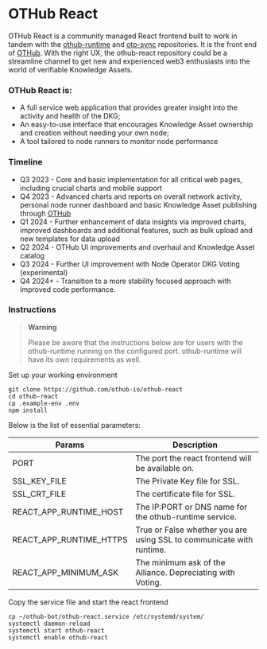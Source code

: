# OTHub React

OTHub React is a community managed React frontend built to work in tandem with the [othub-runtime](https://github.com/othub-io/othub-runtime) and [otp-sync](https://github.com/othub-io/othub-runtime) repositories. It is the front end of [OTHub](othub.io). With the right UX, the othub-react repository could be a streamline channel to get new and experienced web3 enthusiasts into the world of verifiable Knowledge Assets.

### OTHub React is:
- A full service web application that provides greater insight into the activity and health of the DKG;
- An easy-to-use interface that encourages Knowledge Asset ownership and creation without needing your own node;
- A tool tailored to node runners to monitor node performance

### Timeline
- Q3 2023 - Core and basic implementation for all critical web pages, including crucial charts and mobile support
- Q4 2023 - Advanced charts and reports on overall network activity, personal node runner dashboard and basic Knowledge Asset publishing through [OTHub](othub.io)
- Q1 2024 - Further enhancement of data insights via improved charts, improved dashboards and additional features, such as bulk upload and new templates for data upload
- Q2 2024 - OTHub UI improvements and overhaul and Knowledge Asset catalog
- Q3 2024 - Further UI improvement with Node Operator DKG Voting (experimental)
- Q4 2024+ - Transition to a more stability focused approach with improved code performance. 

### Instructions
> **Warning**
> 
> Please be aware that the instructions below are for users with the othub-runtime running on the configured port. othub-runtime will have its own requirements as well. 

Set up your working environment
```
git clone https://github.com/othub-io/othub-react
cd othub-react
cp .example-env .env
npm install
```
Below is the list of essential parameters:

| Params            | Description                                |
|-------------------|-------------------------------------------|
| PORT              | The port the react frontend will be available on. |
| SSL_KEY_FILE             | The Private Key file for SSL.                            |
| SSL_CRT_FILE           | The certificate file for SSL.                              |
| REACT_APP_RUNTIME_HOST       | The IP:PORT or DNS name for the othub-runtime service.                 |
| REACT_APP_RUNTIME_HTTPS            | True or False whether you are using SSL to communicate with runtime.             |
| REACT_APP_MINIMUM_ASK            | The minimum ask of the Alliance. Depreciating with Voting.            |

Copy the service file and start the react frontend
```
cp ~/othub-bot/othub-react.service /etc/systemd/system/
systemctl daemon-reload
systemctl start othub-react
systemctl enable othub-react
```
